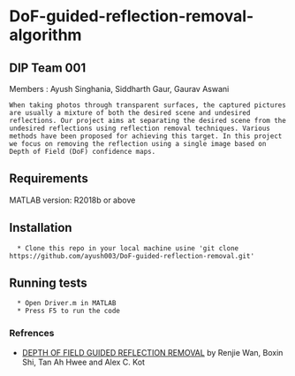 # DoF-guided-reflection-removal-algorithm
## DIP Team 001

Members : 
Ayush Singhania, Siddharth Gaur, Gaurav Aswani

```
When taking photos through transparent surfaces, the captured pictures are usually a mixture of both the desired scene and undesired reflections. Our project aims at separating the desired scene from the undesired reflections using reflection removal techniques. Various methods have been proposed for achieving this target. In this project we focus on removing the reflection using a single image based on Depth of Field (DoF) confidence maps.
```

## Requirements
MATLAB version: R2018b or above

## Installation
```
  * Clone this repo in your local machine usine 'git clone https://github.com/ayush003/DoF-guided-reflection-removal.git'
```

## Running tests
```
  * Open Driver.m in MATLAB
  * Press F5 to run the code
```

### Refrences
  * [DEPTH OF FIELD GUIDED REFLECTION REMOVAL](https://rose.ntu.edu.sg/Publications/Documents/Reflection%20Removal/Depth%20of%20field%20guided%20reflection%20removal.pdf) by Renjie Wan, Boxin Shi, Tan Ah Hwee and Alex C. Kot
